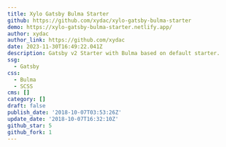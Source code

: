 ```yaml
---
title: Xylo Gatsby Bulma Starter
github: https://github.com/xydac/xylo-gatsby-bulma-starter
demo: https://xylo-gatsby-bulma-starter.netlify.app/
author: xydac
author_link: https://github.com/xydac
date: 2023-11-30T16:49:22.041Z
description: Gatsby v2 Starter with Bulma based on default starter.
ssg:
  - Gatsby
css:
  - Bulma
  - SCSS
cms: []
category: []
draft: false
publish_date: '2018-10-07T03:53:26Z'
update_date: '2018-10-07T16:32:10Z'
github_star: 5
github_fork: 1
---
```

